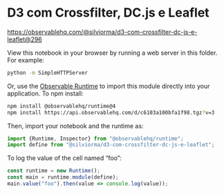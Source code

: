 # D3 com Crossfilter, DC.js e Leaflet

https://observablehq.com/@silviorma/d3-com-crossfilter-dc-js-e-leaflet@296

View this notebook in your browser by running a web server in this folder. For
example:

~~~sh
python -m SimpleHTTPServer
~~~

Or, use the [Observable Runtime](https://github.com/observablehq/runtime) to
import this module directly into your application. To npm install:

~~~sh
npm install @observablehq/runtime@4
npm install https://api.observablehq.com/d/c6103a100bfa1f98.tgz?v=3
~~~

Then, import your notebook and the runtime as:

~~~js
import {Runtime, Inspector} from "@observablehq/runtime";
import define from "@silviorma/d3-com-crossfilter-dc-js-e-leaflet";
~~~

To log the value of the cell named “foo”:

~~~js
const runtime = new Runtime();
const main = runtime.module(define);
main.value("foo").then(value => console.log(value));
~~~
